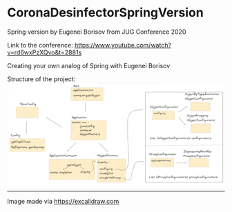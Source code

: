 # CoronaDesinfectorSpringVersion
Spring version by Eugenei Borisov from JUG Conference 2020

Link to the conference:
https://www.youtube.com/watch?v=rd6wxPzXQvo&t=2881s

Creating your own analog of Spring with Eugenei Borisov

Structure of the project:
<img src='src/Images/SpringBorisovCorona 2020-06-03 .png'>
______________________________________
Image made via https://excalidraw.com
